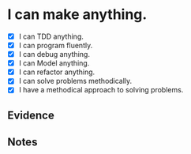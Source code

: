 # I can make anything.

- [x] I can TDD anything.
- [x] I can program fluently.
- [x] I can debug anything.
- [x] I can Model anything.
- [x] I can refactor anything.
- [x] I can solve problems methodically.
- [x] I have a methodical approach to solving problems.

## Evidence 

## Notes